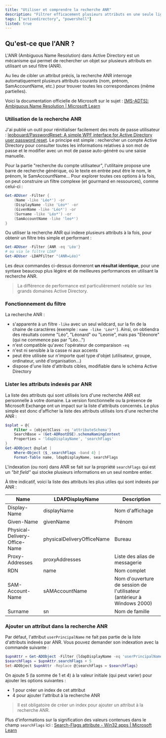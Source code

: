```yaml
---
title: "Utiliser et comprendre la recherche ANR"
description: "Filtrer efficacement plusieurs attributs en une seule ligne"
tags: ["activedirectory", "powershell"]
listed: true
---
```


## Qu'est-ce que l'ANR ?

L'ANR (Ambiguous Name Resolution) dans Active Directory est un mécanisme qui permet de rechercher un objet sur plusieurs attributs en utilisant un seul filtre (ANR).

Au lieu de cibler un attribut précis, la recherche ANR interroge automatiquement plusieurs attributs courants (nom, prénom, SamAccountName, etc.) pour trouver toutes les correspondances (même partielles).

Voici la documentation officielle de Microsoft sur le sujet : [\[MS-ADTS\]: Ambiguous Name Resolution \| Microsoft Learn](https://learn.microsoft.com/en-us/openspecs/windows_protocols/ms-adts/1a9177f4-0272-4ab8-aa22-3c3eafd39e4b)

### Utilisation de la recherche ANR

J'ai publié un outil pour réinitialiser facilement des mots de passe utilisateur : [leobouard/PasswordReset: A simple WPF interface for Active Directory user password reset](https://github.com/leobouard/PasswordReset). Le principe est simple : rechercher un compte Active Directory pour consulter toutes les informations relatives à son mot de passe et le modifier avec un mot de passe auto-généré ou une saisie manuelle.

Pour la partie "recherche du compte utilisateur", l'utilitaire propose une barre de recherche générique, où le texte en entrée peut être le nom, le prénom, le SamAccountName... Pour explorer toutes ces options à la fois, on peut construire un filtre complexe (et gourmand en ressources), comme celui-ci :

```powershell
Get-ADUser -Filter {
    (Name -like 'Léo*') -or
    (DisplayName -like 'Léo*' -or
    (GivenName -like 'Léo*') -or
    (Surname -like 'Léo*') -or
    (SamAccountName -like 'leo*')
}
```

Ou utiliser la recherche ANR qui indexe plusieurs attributs à la fois, pour obtenir un filtre très simple et performant :

```powershell
Get-ADUser -Filter {ANR -eq 'Léo'}
# ou via le filtre LDAP
Get-ADUser -LDAPFilter "(ANR=Léo)"
```

Les deux commandes ci-dessus donneront **un résultat identique**, pour une syntaxe beaucoup plus légère et de meilleures performances en utilisant la recherche ANR.

> La différence de performance est particulièrement notable sur les grands domaines Active Directory.

### Fonctionnement du filtre

La recherche ANR :

- s'apparente à un filtre `-like` avec un seul wildcard, sur la fin de la chaine de caractères (exemple : `name -like 'Léo*'`). Ainsi, on obtiendra des résultats comme "Léo", "Léonard" ou "Leonie", mais pas "Eléonore" (qui ne commence pas par "Léo...")
- n'est compatible qu'avec l'opérateur de comparaison `-eq`
- n'est ni sensible à la casse ni aux accents
- peut être utilisée sur n'importe quel type d'objet (utilisateur, groupe, ordinateur, unité d'organisation...)
- dispose d'une liste d'attributs cibles, modifiable dans le schéma Active Directory

### Lister les attributs indexés par ANR

La liste des attributs qui sont utilisés lors d'une recherche ANR est personnelle à votre domaine. La version fonctionnelle ou la présence de Microsoft Exchange ont un impact sur la liste d'attributs concernés. Le plus simple est donc d'afficher la liste des attributs utilisés lors d'une recherche ANR :

```powershell
$splat = @{
    Filter = {objectClass -eq 'attributeSchema'}
    SearchBase = (Get-ADRootDSE).schemaNamingContext
    Properties = 'ldapDisplayName', 'searchFlags'
}
Get-ADObject @splat |
    Where-Object {$_.searchFlags -band 4} |
    Format-Table name, ldapDisplayName, searchFlags
```

L'indexation (ou non) dans ANR se fait sur la propriété `searchFlags` qui est un *"bit field"* qui stocke plusieurs informations en un seul nombre entier.

À titre indicatif, voici la liste des attributs les plus utiles qui sont indexés par ANR :

Name | LDAPDisplayName | Description
---- | --------------- | -----------
Display-Name | displayName | Nom d'affichage
Given-Name | givenName | Prénom
Physical-Delivery-Office-Name | physicalDeliveryOfficeName | Bureau
Proxy-Addresses | proxyAddresses | Liste des alias de messagerie
RDN | name | Nom complet
SAM-Account-Name | sAMAccountName | Nom d'ouverture de session de l'utilisateur (antérieur à Windows 2000)
Surname | sn | Nom de famille

### Ajouter un attribut dans la recherche ANR

Par défaut, l'attribut `userPrincipalName` ne fait pas partie de la liste d'attributs indexés par ANR. Vous pouvez demander son indexation avec la commande suivante :

```powershell
$upnAttr = Get-ADObject -Filter {ldapDisplayName -eq 'userPrincipalName'} -SearchBase (Get-ADRootDSE).schemaNamingContext -Properties ldapDisplayName, searchFlags
$searchFlags = $upnAttr.searchFlags + 5
Set-ADObject $upnAttr -Replace @{searchFlags = $searchFlags}
```

On ajoute 5 (la somme de 1 et 4) à la valeur initiale (qui peut varier) pour ajouter les options suivantes :

- 1 pour créer un index de cet attribut
- 4 pour ajouter l'attribut à la recherche ANR

> Il est obligatoire de créer un index pour ajouter un attribut à la recherche ANR.

Plus d'informations sur la signification des valeurs contenues dans le champ `searchFlags` ici : [Search-Flags attribute - Win32 apps \| Microsoft Learn](https://learn.microsoft.com/en-us/windows/win32/adschema/a-searchflags#remarks)
